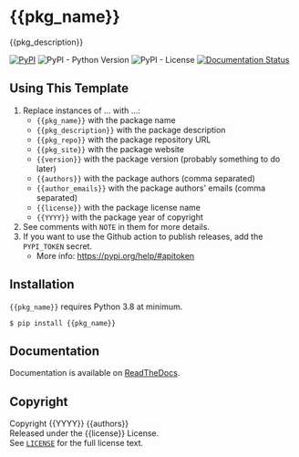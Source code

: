 # {{pkg_name}}

{{pkg_description}}

[![PyPI](https://img.shields.io/pypi/v/{{pkg_name}})](https://pypi.org/project/{{pkg_name}}/) ![PyPI - Python Version](https://img.shields.io/pypi/pyversions/{{pkg_name}}) ![PyPI - License](https://img.shields.io/pypi/l/{{pkg_name}}) [![Documentation Status](https://readthedocs.org/projects/{{pkg_name}}/badge/?version=latest)](https://{{pkg_name}}.readthedocs.io/en/latest/?badge=latest)

## Using This Template

1. Replace instances of ... with ...:
    * `{{pkg_name}}` with the package name
    * `{{pkg_description}}` with the package description
    * `{{pkg_repo}}` with the package repository URL
    * `{{pkg_site}}` with the package website
    * `{{version}}` with the package version (probably something to do later)
    * `{{authors}}` with the package authors (comma separated)
    * `{{author_emails}}` with the package authors' emails (comma separated)
    * `{{license}}` with the package license name
    * `{{YYYY}}` with the package year of copyright
2. See comments with `NOTE` in them for more details.
3. If you want to use the Github action to publish releases, add the `PYPI_TOKEN` secret.
    * More info: https://pypi.org/help/#apitoken

## Installation

`{{pkg_name}}` requires Python 3.8 at minimum.

```none
$ pip install {{pkg_name}}
```

## Documentation

Documentation is available on [ReadTheDocs](https://{{pkg_name}}.readthedocs.io/).

## Copyright

Copyright {{YYYY}} {{authors}}  
Released under the {{license}} License.  
See [`LICENSE`](LICENSE) for the full license text.
